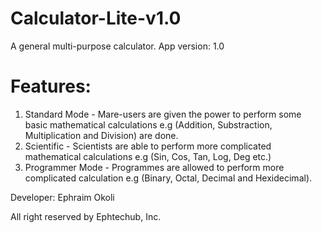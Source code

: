 # Calculator-Lite-v1.0
A general multi-purpose calculator.
App version: 1.0

# Features:
  1.  Standard Mode - Mare-users are given the power to perform some basic mathematical calculations e.g (Addition, Substraction, Multiplication and Division) are done.
  2.  Scientific - Scientists are able to perform more complicated mathematical calculations e.g (Sin, Cos, Tan, Log, Deg etc.)
  3.  Programmer Mode - Programmes are allowed to perform more complicated calculation e.g (Binary, Octal, Decimal and Hexidecimal).

Developer: Ephraim Okoli

All right reserved by Ephtechub, Inc.
